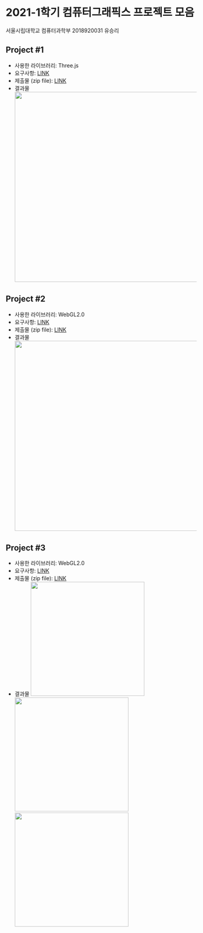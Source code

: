 # 2021-1학기 컴퓨터그래픽스 프로젝트 모음
서울시립대학교 컴퓨터과학부 2018920031 유승리

## Project #1
- 사용한 라이브러리: Three.js
- 요구사항: [LINK](https://github.com/seungriyou/cg-2021-2/blob/main/proj1/proj1.pdf)
- 제출물 (zip file): [LINK](https://github.com/seungriyou/cg-2021-2/blob/main/proj1/proj1-2018920031-%EC%9C%A0%EC%8A%B9%EB%A6%AC.zip)
- 결과물
  <img src="https://user-images.githubusercontent.com/43572543/147849542-8a92ae2b-aefa-4af4-ab91-892bb23bd103.gif" width="500" />

## Project #2
- 사용한 라이브러리: WebGL2.0
- 요구사항: [LINK](https://github.com/seungriyou/cg-2021-2/blob/main/proj2/proj2.pdf)
- 제출물 (zip file): [LINK](https://github.com/seungriyou/cg-2021-2/blob/main/proj2/proj2-2018920031-%EC%9C%A0%EC%8A%B9%EB%A6%AC.zip)
- 결과물
  <img src="https://user-images.githubusercontent.com/43572543/147849558-128823c1-2ae1-4c3d-836f-fb7b3a6a3e4a.gif" width="500" />

## Project #3
- 사용한 라이브러리: WebGL2.0
- 요구사항: [LINK](https://github.com/seungriyou/cg-2021-2/blob/main/proj3/proj3-2021.pdf)
- 제출물 (zip file): [LINK](https://github.com/seungriyou/cg-2021-2/blob/main/proj3/proj3-2018920031-%EC%9C%A0%EC%8A%B9%EB%A6%AC.zip)
- 결과물
    <img src="https://user-images.githubusercontent.com/43572543/147849573-917e880f-4b8f-450c-aa62-bc27b340296e.gif" width="300" />
    <img src="https://user-images.githubusercontent.com/43572543/147849578-7952b67c-639b-4a97-82a7-087d2df008c8.gif" width="300" />
    <img src="https://user-images.githubusercontent.com/43572543/147849593-abea3d4a-976c-436b-b07b-14da8285522e.gif" width="300" />